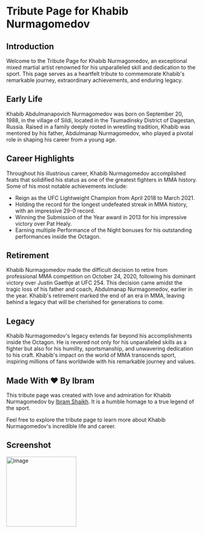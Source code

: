 # Tribute Page for Khabib Nurmagomedov

## Introduction
Welcome to the Tribute Page for Khabib Nurmagomedov, an exceptional mixed martial artist renowned for his unparalleled skill and dedication to the sport. This page serves as a heartfelt tribute to commemorate Khabib's remarkable journey, extraordinary achievements, and enduring legacy.

## Early Life
Khabib Abdulmanapovich Nurmagomedov was born on September 20, 1988, in the village of Sildi, located in the Tsumadinsky District of Dagestan, Russia. Raised in a family deeply rooted in wrestling tradition, Khabib was mentored by his father, Abdulmanap Nurmagomedov, who played a pivotal role in shaping his career from a young age.

## Career Highlights
Throughout his illustrious career, Khabib Nurmagomedov accomplished feats that solidified his status as one of the greatest fighters in MMA history. Some of his most notable achievements include:
- Reign as the UFC Lightweight Champion from April 2018 to March 2021.
- Holding the record for the longest undefeated streak in MMA history, with an impressive 29-0 record.
- Winning the Submission of the Year award in 2013 for his impressive victory over Pat Healy.
- Earning multiple Performance of the Night bonuses for his outstanding performances inside the Octagon.

## Retirement
Khabib Nurmagomedov made the difficult decision to retire from professional MMA competition on October 24, 2020, following his dominant victory over Justin Gaethje at UFC 254. This decision came amidst the tragic loss of his father and coach, Abdulmanap Nurmagomedov, earlier in the year. Khabib's retirement marked the end of an era in MMA, leaving behind a legacy that will be cherished for generations to come.

## Legacy
Khabib Nurmagomedov's legacy extends far beyond his accomplishments inside the Octagon. He is revered not only for his unparalleled skills as a fighter but also for his humility, sportsmanship, and unwavering dedication to his craft. Khabib's impact on the world of MMA transcends sport, inspiring millions of fans worldwide with his remarkable journey and values.

## Made With ❤️ By Ibram
This tribute page was created with love and admiration for Khabib Nurmagomedov by [Ibram Shaikh](https://www.linkedin.com/in/ibram-shaikh-5a3881191/). It is a humble homage to a true legend of the sport.

Feel free to explore the tribute page to learn more about Khabib Nurmagomedov's incredible life and career.

## Screenshot 
<img width="185" alt="image" src="https://github.com/ibshaikh/A-Tribute-Page/assets/123507618/c1aea6a6-6fed-49ba-b8f5-e4986e4639eb">


